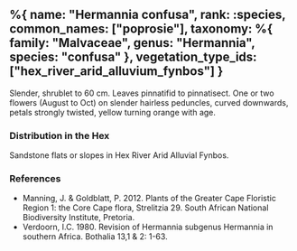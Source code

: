 %{
    name: "Hermannia confusa",
    rank: :species,
    common_names: ["poprosie"],
    taxonomy: %{
        family: "Malvaceae",
        genus: "Hermannia",
        species: "confusa"
    },
    vegetation_type_ids: ["hex_river_arid_alluvium_fynbos"]
}
---

Slender, shrublet to 60 cm. Leaves pinnatifid to pinnatisect. One or two flowers (August to Oct)
on slender hairless peduncles, curved downwards, petals strongly twisted, yellow turning orange
with age.

<!-- read more -->

### Distribution in the Hex

Sandstone flats or slopes in Hex River Arid Alluvial Fynbos.

### References

* Manning, J. & Goldblatt, P. 2012. Plants of the Greater Cape Floristic Region 1: the Core Cape flora, Strelitzia 29. South African National Biodiversity Institute, Pretoria.
* Verdoorn, I.C. 1980. Revision of Hermannia subgenus Hermannia in southern Africa. Bothalia 13,1 & 2: 1-63.